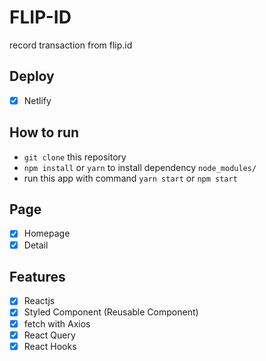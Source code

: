 # FLIP-ID
record transaction from flip.id

## Deploy
- [x] Netlify
## How to run
 - `git clone` this repository
 - `npm install` or `yarn` to install dependency `node_modules/`  
 - run this app with command `yarn start` or `npm start`

## Page
 - [x] Homepage 
 - [x] Detail 

 ## Features
 - [x] Reactjs 
 - [x] Styled Component (Reusable Component)
 - [x] fetch with Axios
 - [x] React Query 
 - [x] React Hooks
